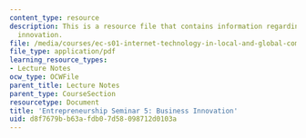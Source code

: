 ```yaml
---
content_type: resource
description: This is a resource file that contains information regarding business
  innovation.
file: /media/courses/ec-s01-internet-technology-in-local-and-global-communities-spring-2005-summer-2005/d8f7679bb63afdb07d58098712d0103a_MITEC_S01S05_e5_busines.pdf
file_type: application/pdf
learning_resource_types:
- Lecture Notes
ocw_type: OCWFile
parent_title: Lecture Notes
parent_type: CourseSection
resourcetype: Document
title: 'Entrepreneurship Seminar 5: Business Innovation'
uid: d8f7679b-b63a-fdb0-7d58-098712d0103a
---
```


